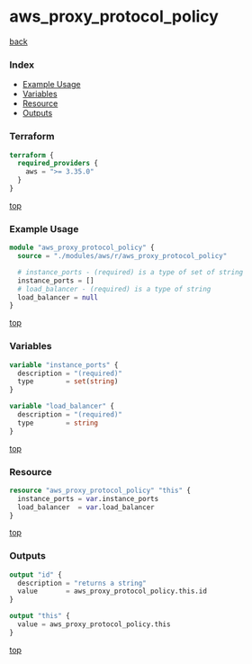 # aws_proxy_protocol_policy

[back](../aws.md)

### Index

- [Example Usage](#example-usage)
- [Variables](#variables)
- [Resource](#resource)
- [Outputs](#outputs)

### Terraform

```terraform
terraform {
  required_providers {
    aws = ">= 3.35.0"
  }
}
```

[top](#index)

### Example Usage

```terraform
module "aws_proxy_protocol_policy" {
  source = "./modules/aws/r/aws_proxy_protocol_policy"

  # instance_ports - (required) is a type of set of string
  instance_ports = []
  # load_balancer - (required) is a type of string
  load_balancer = null
}
```

[top](#index)

### Variables

```terraform
variable "instance_ports" {
  description = "(required)"
  type        = set(string)
}

variable "load_balancer" {
  description = "(required)"
  type        = string
}
```

[top](#index)

### Resource

```terraform
resource "aws_proxy_protocol_policy" "this" {
  instance_ports = var.instance_ports
  load_balancer  = var.load_balancer
}
```

[top](#index)

### Outputs

```terraform
output "id" {
  description = "returns a string"
  value       = aws_proxy_protocol_policy.this.id
}

output "this" {
  value = aws_proxy_protocol_policy.this
}
```

[top](#index)